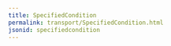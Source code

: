 ```yaml
---
title: SpecifiedCondition
permalink: transport/SpecifiedCondition.html
jsonid: specifiedcondition
---
```

